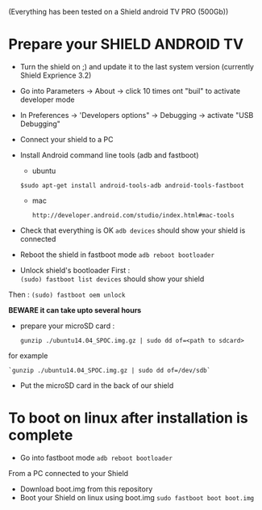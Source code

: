 (Everything has been tested on a Shield android TV PRO (500Gb))

# Prepare your SHIELD ANDROID TV
+ Turn the shield on ;) and update it to the last system version (currently Shield Exprience 3.2)
+ Go into Parameters -> About -> click 10 times ont "buil" to activate developer mode
+ In Preferences -> 'Developers options" -> Debugging -> activate "USB Debugging"
+ Connect your shield to a PC 
+ Install Android command line tools (adb and fastboot)
  +  ubuntu

	`$sudo apt-get install android-tools-adb android-tools-fastboot`

  + mac
  
    `http://developer.android.com/studio/index.html#mac-tools`
		   
		   
+ Check that everything is OK
  `adb devices`
  should show your shield is connected

+ Reboot the shield in fastboot mode
`adb reboot bootloader`

+ Unlock shield's bootloader
First : 	
	`(sudo) fastboot list devices` should show your shield

Then :
	`(sudo) fastboot oem unlock`

**BEWARE it can take upto several hours**

+ prepare your microSD card : 

	`gunzip ./ubuntu14.04_SPOC.img.gz | sudo dd of=<path to sdcard>`

for example

	`gunzip ./ubuntu14.04_SPOC.img.gz | sudo dd of=/dev/sdb`

+ Put the microSD card in the back of our shield


# To boot on linux after installation is complete
+ Go into fastboot mode
  `adb reboot bootloader`

From a PC connected to your Shield

+ Download boot.img from this repository
+ Boot your Shield on linux using boot.img
  `sudo fastboot boot boot.img`
 


